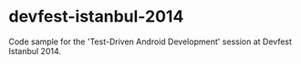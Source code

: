 devfest-istanbul-2014
=====================


Code sample for the 'Test-Driven Android Development' session at Devfest Istanbul 2014.